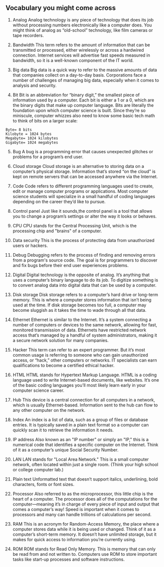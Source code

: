 ## Vocabulary you might come across

1. Analog
   Analog technology is any piece of technology that does its job without processing numbers electronically like a computer does. You might think of analog as “old-school” technology, like film cameras or tape recorders.

2. Bandwidth
   This term refers to the amount of information that can be transmitted or processed, either wirelessly or across a hardwired connection. Internet services will advertise fast speeds measured in bandwidth, so it is a well-known component of the IT world.

3. Big data
   Big data is a quick way to refer to the massive amounts of data that companies collect on a day-to-day basis. Corporations face a number of challenges of managing big data, especially when it comes to analysis and security.

4. Bit
   Bit is an abbreviation for “binary digit,” the smallest piece of information used by a computer. Each bit is either a 1 or a 0, which are the binary digits that make up computer language. Bits are literally the foundation upon which computer science is built. Since they’re so miniscule, computer whizzes also need to know some basic tech math to think of bits on a larger scale:

```
Byte= 8 bits
Kilobyte = 1024 bytes
Megabyte= 1024 kilobytes
Gigabyte= 1024 megabytes
```

5. Bug
   A bug is a programming error that causes unexpected glitches or problems for a program’s end user.

6. Cloud storage
   Cloud storage is an alternative to storing data on a computer’s physical storage. Information that’s stored “on the cloud” is kept on remote servers that can be accessed anywhere via the Internet.

7. Code
   Code refers to different programming languages used to create, edit or manage computer programs or applications. Most computer science students will specialize in a small handful of coding languages depending on the career they’d like to pursue.

8. Control panel
   Just like it sounds,the control panel is a tool that allows you to change a program’s settings or alter the way it looks or behaves.

9. CPU
   CPU stands for the Central Processing Unit, which is the processing chip and "brains" of a computer.

10. Data security
    This is the process of protecting data from unauthorized users or hackers.

11. Debug
    Debugging refers to the process of finding and removing errors from a program's source code. The goal is for programmers to discover and fix bugs before their end user experiences problems.

12. Digital
    Digital technology is the opposite of analog. It’s anything that uses a computer’s binary language to do its job. To digitize something is to convert analog data into digital data that can be used by a computer.

13. Disk storage
    Disk storage refers to a computer’s hard drive or long-term memory. This is where a computer stores information that isn’t being used at the time. If disk storage becomes too full, a computer may become sluggish as it takes the time to wade through all that data.

14. Ethernet
    Ethernet is similar to the Internet. It’s a system connecting a number of computers or devices to the same network, allowing for fast, monitored transmission of data. Ethernets have restricted network access that’s managed by a handful of system administrators, making it a secure network solution for many companies.

15. Hacker
    This term can refer to an expert programmer. But it’s most common usage is referring to someone who can gain unauthorized access, or “hack,” other computers or networks. IT specialists can earn qualifications to become a certified ethical hacker.

16. HTML
    HTML stands for Hypertext Markup Language. HTML is a coding language used to write Internet-based documents, like websites. It’s one of the basic coding languages you’ll most likely learn early in your computer science career.

17. Hub
    This device is a central connection for all computers in a network, which is usually Ethernet-based. Information sent to the hub can flow to any other computer on the network.

18. Index
    An index is a list of data, such as a group of files or database entries. It is typically saved in a plain text format so a computer can quickly scan it to retrieve the information it needs.

19. IP address
    Also known as an "IP number" or simply an "IP," this is a numerical code that identifies a specific computer on the Internet. Think of it as a computer’s unique Social Security Number.

20. LAN
    LAN stands for "Local Area Network." This is a small computer network, often located within just a single room. (Think your high school or college computer lab.)

21. Plain text
    Unformatted text that doesn’t support italics, underlining, bold characters, fonts or font sizes.

22. Processor
    Also referred to as the microprocessor, this little chip is the heart of a computer. The processor does all of the computations for the computer—meaning it’s in charge of every piece of input and output that comes a computer’s way! Speed is important when it comes to processors and many can handle trillions of calculations per second.

23. RAM
    This is an acronym for Random-Access Memory, the place where a computer stores data while it is being used or changed. Think of it as a computer’s short-term memory. It doesn’t have unlimited storage, but it makes for quick access to information you’re currently using.

24. ROM
    ROM stands for Read Only Memory. This is memory that can only be read from and not written to. Computers use ROM to store important tasks like start-up processes and software instructions.
